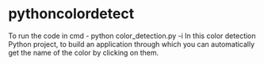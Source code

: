 # pythoncolordetect
To run the code in cmd - python color_detection.py -i <add your image path here>
In this color detection Python project, to build an application through which you can automatically get the name of the color by clicking on them. 
